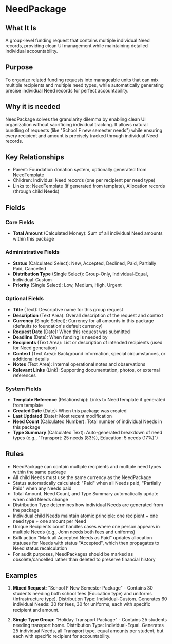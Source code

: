 # NeedPackage

## What It Is
A group-level funding request that contains multiple individual Need records, providing clean UI management while maintaining detailed individual accountability.

## Purpose
To organize related funding requests into manageable units that can mix multiple recipients and multiple need types, while automatically generating precise individual Need records for perfect accountability.

## Why it is needed 
NeedPackage solves the granularity dilemma by enabling clean UI organization without sacrificing individual tracking. It allows natural bundling of requests (like "School F new semester needs") while ensuring every recipient and amount is precisely tracked through individual Need records.

## Key Relationships
- Parent: Foundation donation system, optionally generated from NeedTemplate
- Children: Individual Need records (one per recipient per need type)
- Links to: NeedTemplate (if generated from template), Allocation records (through child Needs)

## Fields

### Core Fields
- **Total Amount** (Calculated Money): Sum of all individual Need amounts within this package

### Administrative Fields  
- **Status** (Calculated Select): New, Accepted, Declined, Paid, Partially Paid, Cancelled
- **Distribution Type** (Single Select): Group-Only, Individual-Equal, Individual-Custom
- **Priority** (Single Select): Low, Medium, High, Urgent

### Optional Fields
- **Title** (Text): Descriptive name for this group request
- **Description** (Text Area): Overall description of the request and context
- **Currency** (Single Select): Currency for all amounts in this package (defaults to foundation's default currency)
- **Request Date** (Date): When this request was submitted
- **Deadline** (Date): When funding is needed by
- **Recipients** (Text Area): List or description of intended recipients (used for Need generation)
- **Context** (Text Area): Background information, special circumstances, or additional details
- **Notes** (Text Area): Internal operational notes and observations
- **Relevant Links** (Link): Supporting documentation, photos, or external references

### System Fields
- **Template Reference** (Relationship): Links to NeedTemplate if generated from template
- **Created Date** (Date): When this package was created
- **Last Updated** (Date): Most recent modification
- **Need Count** (Calculated Number): Total number of individual Needs in this package
- **Type Summary** (Calculated Text): Auto-generated breakdown of need types (e.g., "Transport: 25 needs (83%), Education: 5 needs (17%)")

## Rules
- NeedPackage can contain multiple recipients and multiple need types within the same package
- All child Needs must use the same currency as the NeedPackage
- Status automatically calculated: "Paid" when all Needs paid, "Partially Paid" when any Needs paid
- Total Amount, Need Count, and Type Summary automatically update when child Needs change
- Distribution Type determines how individual Needs are generated from the package
- Individual child Needs maintain atomic principle: one recipient + one need type + one amount per Need
- Unique Recipients count handles cases where one person appears in multiple Needs (e.g., John needs both fees and uniforms)
- Bulk action "Mark all Accepted Needs as Paid" updates allocation statuses for Needs with status "Accepted", which then propagates to Need status recalculation
- For audit purposes, NeedPackages should be marked as obsolete/cancelled rather than deleted to preserve financial history

## Examples
1. **Mixed Request**: "School F New Semester Package" - Contains 30 students needing both school fees (Education type) and uniforms (Infrastructure type). Distribution Type: Individual-Custom. Generates 60 individual Needs: 30 for fees, 30 for uniforms, each with specific recipient and amount.

2. **Single Type Group**: "Holiday Transport Package" - Contains 25 students needing transport home. Distribution Type: Individual-Equal. Generates 25 individual Needs, all Transport type, equal amounts per student, but each with specific recipient for accountability.